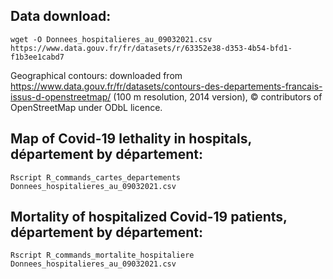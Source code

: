 ## Data download: ##
``wget -O Donnees_hospitalieres_au_09032021.csv https://www.data.gouv.fr/fr/datasets/r/63352e38-d353-4b54-bfd1-f1b3ee1cabd7``

Geographical contours: downloaded from https://www.data.gouv.fr/fr/datasets/contours-des-departements-francais-issus-d-openstreetmap/ (100 m resolution, 2014 version), © contributors of OpenStreetMap under ODbL licence.

## Map of Covid-19 lethality in hospitals, département by département: ##
``Rscript R_commands_cartes_departements Donnees_hospitalieres_au_09032021.csv``

## Mortality of hospitalized Covid-19 patients, département by département: ##
``Rscript R_commands_mortalite_hospitaliere Donnees_hospitalieres_au_09032021.csv``
